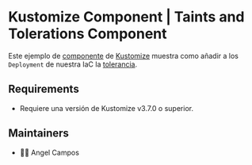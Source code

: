 # Kustomize Component | Taints and Tolerations Component

Este ejemplo de [componente](https://kubectl.docs.kubernetes.io/guides/config_management/components/) de [Kustomize](https://kustomize.io) muestra como añadir a los `Deployment` de nuestra IaC la [tolerancia](https://kubernetes.io/docs/concepts/scheduling-eviction/taint-and-toleration/#taint-nodes-by-condition).

## Requirements

- Requiere una versión de Kustomize v3.7.0 o superior.

## Maintainers

- 🧑‍💻 Angel Campos